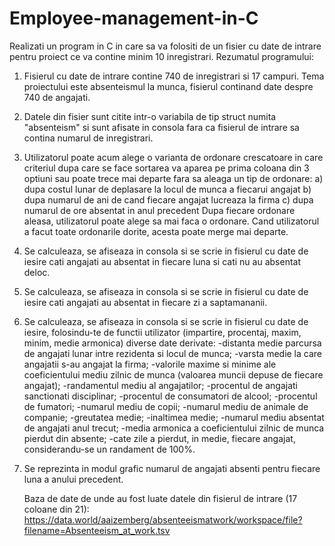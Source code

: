 # Employee-management-in-C

  Realizati un program in C in care sa va folositi de un fisier cu date de intrare pentru proiect ce va contine minim 10 inregistrari.
Rezumatul programului:

1. Fisierul cu date de intrare contine 740 de inregistrari si 17 campuri.
   Tema proiectului este absenteismul la munca, fisierul continand date despre 740 de angajati.

2. Datele din fisier sunt citite intr-o variabila de tip struct numita "absenteism" si sunt afisate in consola fara ca fisierul de intrare sa contina numarul de inregistrari.

3. Utilizatorul poate acum alege o varianta de ordonare crescatoare in care criteriul dupa care se face sortarea va aparea pe prima coloana din 3 optiuni sau poate trece mai departe fara sa aleaga un tip de ordonare:
   a) dupa costul lunar de deplasare la locul de munca a fiecarui angajat
   b) dupa numarul de ani de cand fiecare angajat lucreaza la firma
   c) dupa numarul de ore absentat in anul precedent
   Dupa fiecare ordonare aleasa, utilizatorul poate alege sa mai faca o ordonare.
   Cand utilizatorul a facut toate ordonarile dorite, acesta poate merge mai departe.

4. Se calculeaza, se afiseaza in consola si se scrie in fisierul cu date de iesire cati angajati au absentat in fiecare luna si cati nu au absentat deloc.

5. Se calculeaza, se afiseaza in consola si se scrie in fisierul cu date de iesire cati angajati au absentat in fiecare zi a saptamananii.

6. Se calculeaza, se afiseaza in consola si se scrie in fisierul cu date de iesire, folosindu-te de functii utilizator (impartire, procentaj, maxim, minim, medie armonica) diverse date derivate:
   -distanta medie parcursa de angajati lunar intre rezidenta si locul de munca;
   -varsta medie la care angajatii s-au angajat la firma;
   -valorile maxime si minime ale coeficientului mediu zilnic de munca (valoarea muncii depuse de fiecare angajat);
   -randamentul mediu al angajatilor;
   -procentul de angajati sanctionati disciplinar;
   -procentul de consumatori de alcool;
   -procentul de fumatori;
   -numarul mediu de copii;
   -numarul mediu de animale de companie;
   -greutatea medie;
   -inaltimea medie;
   -numarul mediu absentat de angajati anul trecut;
   -media armonica a coeficientului zilnic de munca pierdut din absente;
   -cate zile a pierdut, in medie, fiecare angajat, considerandu-se un randament de 100%.

7. Se reprezinta in modul grafic numarul de angajati absenti pentru fiecare luna a anului precedent.



   Baza de date de unde au fost luate datele din fisierul de intrare (17 coloane din 21): https://data.world/aaizemberg/absenteeismatwork/workspace/file?filename=Absenteeism_at_work.tsv
